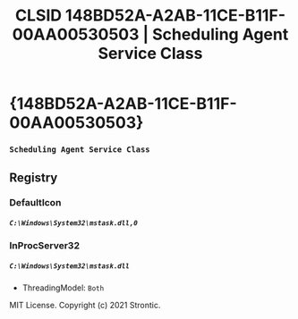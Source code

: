 ﻿---
title: "CLSID 148BD52A-A2AB-11CE-B11F-00AA00530503 | Scheduling Agent Service Class"
excerpt: What is COM-Object CLSID 148BD52A-A2AB-11CE-B11F-00AA00530503?
---

# {148BD52A-A2AB-11CE-B11F-00AA00530503}

### `Scheduling Agent Service Class`

## Registry


### DefaultIcon

##### `C:\Windows\System32\mstask.dll,0`

### InProcServer32

##### `C:\Windows\System32\mstask.dll`
* ThreadingModel: `Both`

MIT License. Copyright (c) 2021 Strontic.


